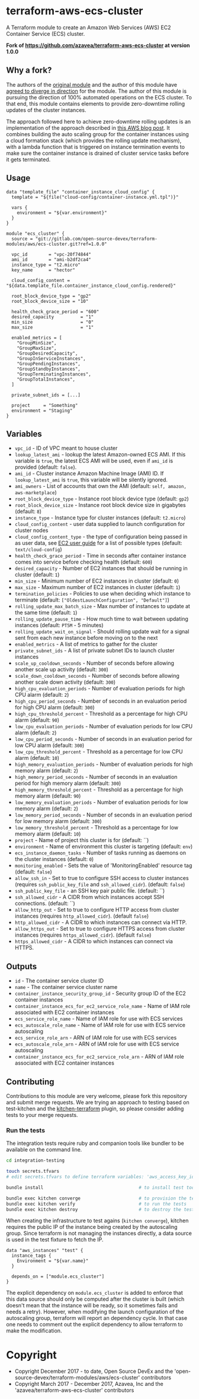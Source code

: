 # terraform-aws-ecs-cluster

A Terraform module to create an Amazon Web Services (AWS) EC2 Container Service (ECS) cluster.

**Fork of https://github.com/azavea/terraform-aws-ecs-cluster at version 1.0.0**

## Why a fork?

The authors of the [original module](https://github.com/azavea/terraform-aws-ecs-cluster) and the author of this module have [agreed to diverge in direction](https://github.com/azavea/terraform-aws-ecs-cluster/pull/19) for the module.
The author of this module is pursuing the direction of 100% automated operations on the ECS cluster.
To that end, this module contains elements to provide zero-downtime rolling updates of the cluster instances.

The approach followed here to achieve zero-downtime rolling updates is an implementation of the approach described in [this AWS blog post](https://aws.amazon.com/de/blogs/compute/how-to-automate-container-instance-draining-in-amazon-ecs/).
It combines building the auto scaling group for the container instances using a cloud formation stack (which provides the rolling update mechanism), with a lambda function that is triggered on instance termination events to make sure the container instance is drained of cluster service tasks before it gets terminated.

## Usage

```hcl
data "template_file" "container_instance_cloud_config" {
  template = "${file("cloud-config/container-instance.yml.tpl")}"

  vars {
    environment = "${var.environment}"
  }
}

module "ecs_cluster" {
  source = "git://gitlab.com/open-source-devex/terraform-modules/aws/ecs-cluster.git?ref=1.0.0"

  vpc_id        = "vpc-20f74844"
  ami_id        = "ami-b2df2ca4"
  instance_type = "t2.micro"
  key_name      = "hector"

  cloud_config_content = "${data.template_file.container_instance_cloud_config.rendered}"

  root_block_device_type = "gp2"
  root_block_device_size = "10"

  health_check_grace_period = "600"
  desired_capacity          = "1"
  min_size                  = "0"
  max_size                  = "1"

  enabled_metrics = [
    "GroupMinSize",
    "GroupMaxSize",
    "GroupDesiredCapacity",
    "GroupInServiceInstances",
    "GroupPendingInstances",
    "GroupStandbyInstances",
    "GroupTerminatingInstances",
    "GroupTotalInstances",
  ]

  private_subnet_ids = [...]

  project     = "Something"
  environment = "Staging"
}
```

## Variables

- `vpc_id` - ID of VPC meant to house cluster
- `lookup_latest_ami` - lookup the latest Amazon-owned ECS AMI. If this variable is `true`, the latest ECS AMI will be used, even if `ami_id` is provided (default: `false`).
- `ami_id` - Cluster instance Amazon Machine Image (AMI) ID. If `lookup_latest_ami` is `true`, this variable will be silently ignored.
- `ami_owners` - List of accounts that own the AMI (default: `self, amazon, aws-marketplace`)
- `root_block_device_type` - Instance root block device type (default: `gp2`)
- `root_block_device_size` - Instance root block device size in gigabytes (default: `8`)
- `instance_type` - Instance type for cluster instances (default: `t2.micro`)
- `cloud_config_content` - user data supplied to launch configuration for cluster nodes
- `cloud_config_content_type` - the type of configuration being passed in as user data, see [EC2 user guide](http://docs.aws.amazon.com/AWSEC2/latest/UserGuide/AmazonLinuxAMIBasics.html#CloudInit) for a list of possible types (default: `text/cloud-config`)
- `health_check_grace_period` - Time in seconds after container instance comes into service before checking health (default: `600`)
- `desired_capacity` - Number of EC2 instances that should be running in cluster (default: `1`)
- `min_size` - Minimum number of EC2 instances in cluster (default: `0`)
- `max_size` - Maximum number of EC2 instances in cluster (default: `1`)
- `termination_policies` - Policies to use when deciding which instance to terminate (default: `["OldestLaunchConfiguration", "Default"]`)
- `rolling_update_max_batch_size` - Max number of instances to update at the same time (default: `1`)
- `rolling_update_pause_time` - How much time to wait between updating instances (default: `PT5M` - 5 minutes)
- `rolling_update_wait_on_signal` - Should rolling update wait for a signal sent from each new instance before moving on to the next
- `enabled_metrics` - A list of metrics to gather for the cluster
- `private_subnet_ids` - A list of private subnet IDs to launch cluster instances
- `scale_up_cooldown_seconds` - Number of seconds before allowing another scale up activity (default: `300`)
- `scale_down_cooldown_seconds` - Number of seconds before allowing another scale down activity (default: `300`)
- `high_cpu_evaluation_periods` - Number of evaluation periods for high CPU alarm (default: `2`)
- `high_cpu_period_seconds` - Number of seconds in an evaluation period for high CPU alarm (default: `300`)
- `high_cpu_threshold_percent` - Threshold as a percentage for high CPU alarm (default: `90`)
- `low_cpu_evaluation_periods` - Number of evaluation periods for low CPU alarm (default: `2`)
- `low_cpu_period_seconds` - Number of seconds in an evaluation period for low CPU alarm (default: `300`)
- `low_cpu_threshold_percent` - Threshold as a percentage for low CPU alarm (default: `10`)
- `high_memory_evaluation_periods` - Number of evaluation periods for high memory alarm (default: `2`)
- `high_memory_period_seconds` - Number of seconds in an evaluation period for high memory alarm (default: `300`)
- `high_memory_threshold_percent` - Threshold as a percentage for high memory alarm (default: `90`)
- `low_memory_evaluation_periods` - Number of evaluation periods for low memory alarm (default: `2`)
- `low_memory_period_seconds` - Number of seconds in an evaluation period for low memory alarm (default: `300`)
- `low_memory_threshold_percent` - Threshold as a percentage for low memory alarm (default: `10`)
- `project` - Name of project this cluster is for (default: ``)
- `environment` - Name of environment this cluster is targeting (default: `env`)
- `ecs_instance_daemon_tasks` - Number of tasks running as daemons on the cluster instances (default: `0`)
- `monitoring_enabled` - Sets the value of 'MonitoringEnabled' resource tag (default: `false`)
- `allow_ssh_in` - Set to true to configure SSH access to cluster instances (requires `ssh_public_key_file` and `ssh_allowed_cidr`). (default: `false`)
- `ssh_public_key_file` - an SSH key pair public file. (default: ``)
- `ssh_allowed_cidr` - A CIDR from which instances accept SSH connections. (default: ``)
- `allow_http_out` - Set to true to configure HTTP access from cluster instances (requires `http_allowed_cidr`). (default `false`)
- `http_allowed_cidr` - A CIDR to which instances can connect via HTTP.
- `allow_https_out` - Set to true to configure HTTPS access from cluster instances (requires `https_allowed_cidr`). (default `false`)
- `https_allowed_cidr` - A CIDR to which instances can connect via HTTPS.

## Outputs

- `id` - The container service cluster ID
- `name` - The container service cluster name
- `container_instance_security_group_id` - Security group ID of the EC2 container instances
- `container_instance_ecs_for_ec2_service_role_name` - Name of IAM role associated with EC2 container instances
- `ecs_service_role_name` - Name of IAM role for use with ECS services
- `ecs_autoscale_role_name` - Name of IAM role for use with ECS service autoscaling
- `ecs_service_role_arn` - ARN of IAM role for use with ECS services
- `ecs_autoscale_role_arn` - ARN of IAM role for use with ECS service autoscaling
- `container_instance_ecs_for_ec2_service_role_arn` - ARN of IAM role associated with EC2 container instances


## Contributing

Contributions to this module are very welcome, please fork this repository and submit merge requests.
We are trying an approach to testing based on test-kitchen and the [kitchen-terraform](https://github.com/newcontext-oss/kitchen-terraform) plugin, so please consider adding tests to your merge requests.

### Run the tests

The integration tests require ruby and companion tools like bundler to be available on the command line.


```bash
cd integration-testing

touch secrets.tfvars
# edit secrets.tfvars to define terraform variables: 'aws_access_key_id', 'aws_secret_access_key' and 'aws_region'

bundle install                                    # to install test tooling

bundle exec kitchen converge                      # to provision the test infrastructure on AWS
bundle exec kitchen verify                        # to run the tests
bundle exec kitchen destroy                       # to destroy the test infrastructure
```

When creating the infrastructure to test agains (`kitchen converge`), kitchen requires the public IP of the instance being created by the autoscaling group.
Since terraform is not managing the instances directly, a data source is used in the test fixture to fetch the IP.
```hcl
data "aws_instances" "test" {
  instance_tags {
    Environment = "${var.name}"
  }

  depends_on = ["module.ecs_cluster"]
}
```
The explicit dependency on `module.ecs_cluster` is added to enforce that this data source should only be computed after the cluster is built (which doesn't mean that the instance will be ready, so it sometimes fails and needs a retry).
However, when modifying the launch configuration of the autoscaling group, terraform will report an dependency cycle.
In that case one needs to comment out the explicit dependency to allow terraform to make the modification.


# Copyright

* Copyright December 2017 - to date, Open Source DevEx and the 'open-source-devex/terraform-modules/aws/ecs-cluster' contributors
* Copyright March 2017 - December 2017, Azavea, Inc and the 'azavea/terraform-aws-ecs-cluster' contributors
